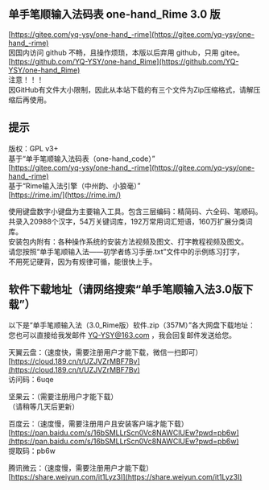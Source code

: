 单手笔顺输入法码表 one-hand_Rime 3.0 版
------
[https://gitee.com/yq-ysy/one-hand_-rime](https://gitee.com/yq-ysy/one-hand_-rime)<br>
因国内访问 github 不畅，且操作烦琐，本版以后弃用 github，只用 gitee。<br>
[https://github.com/YQ-YSY/one-hand_Rime](https://github.com/YQ-YSY/one-hand_Rime)<br>
注意！！！<br>
因GitHub有文件大小限制，因此从本站下载的有三个文件为Zip压缩格式，请解压缩后再使用。<br>

提示
------
版权：GPL v3+ <br>
基于“单手笔顺输入法码表（one-hand_code）” <br>
[https://gitee.com/yq-ysy/one-hand_-rime](https://gitee.com/yq-ysy/one-hand_-rime) <br>
基于“Rime输入法引擎（中州韵、小狼毫）” <br>
[https://rime.im/](https://rime.im/) <br>

使用键盘数字小键盘为主要输入工具。包含三层编码：精简码、六全码、笔顺码。<br>
共录入20988个汉字，54万关键词库，192万常用词汇短语，160万扩展分类词库。<br>
安装包内附有：各种操作系统的安装方法视频及图文、打字教程视频及图文。<br>
请您按照“单手笔顺输入法——初学者练习手册.txt”文件中的示例练习打字，<br>
不用死记硬背，因为有规律可循，能很快上手。<br>

软件下载地址（请网络搜索“单手笔顺输入法3.0版下载”）
------
以下是“单手笔顺输入法（3.0_Rime版）软件.zip（357M）”各大网盘下载地址：<br>
您也可以直接给我发邮件 YQ-YSY@163.com ，我会回复邮件发送给您。<br>

天翼云盘：（速度快，需要注册用户才能下载，微信一扫即可）<br>
[https://cloud.189.cn/t/UZJVZrMBF7Bv](https://cloud.189.cn/t/UZJVZrMBF7Bv)<br>
访问码：6uqe<br>

坚果云：（需要注册用户才能下载）<br>
（请稍等几天后更新）

百度云：（速度慢，需要注册用户且安装客户端才能下载）<br>
[https://pan.baidu.com/s/16bSMLLrScn0Vc8NAWClUEw?pwd=pb6w](https://pan.baidu.com/s/16bSMLLrScn0Vc8NAWClUEw?pwd=pb6w)<br>
提取码：pb6w<br>

腾讯微云：（速度慢，需要注册用户才能下载）<br>
[https://share.weiyun.com/it1Lyz3I](https://share.weiyun.com/it1Lyz3I)<br>

